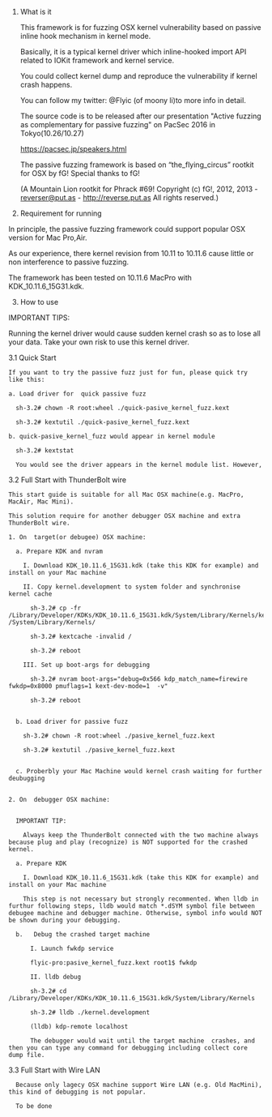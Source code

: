 1. What is it
  
   This framework is for fuzzing OSX kernel vulnerability based on passive inline hook mechanism in kernel mode.

   Basically, it is a typical kernel driver which inline-hooked import API related to IOKit framework and kernel service.

   You could collect kernel dump and reproduce the vulnerability if kernel crash happens.

   You can follow my twitter: @Flyic (of moony li)to more info in detail.

   The source code is to be released after our presentation "Active fuzzing as complementary for passive fuzzing" on PacSec 2016 in Tokyo(10.26/10.27)

   https://pacsec.jp/speakers.html
 
   
   The passive fuzzing framework is based on “the_flying_circus” rootkit for OSX by fG! Special thanks to fG!
 
   (A Mountain Lion rootkit for Phrack #69! Copyright (c) fG!, 2012, 2013 - reverser@put.as - http://reverse.put.as All rights reserved.)

  
2. Requirement for running
  
  In principle, the passive fuzzing framework could support popular OSX version for Mac Pro,Air. 

  As our experience, there kernel revision from 10.11 to 10.11.6 cause little or non interference to passive fuzzing. 

  The framework has been tested on 10.11.6 MacPro with KDK_10.11.6_15G31.kdk.


3. How to use

  IMPORTANT TIPS:

  Running the kernel driver would cause sudden kernel crash so as to lose all your data. Take your own risk to use this kernel driver.

  3.1 Quick Start

    If you want to try the passive fuzz just for fun, please quick try like this:

    a. Load driver for  quick passive fuzz

      sh-3.2# chown -R root:wheel ./quick-pasive_kernel_fuzz.kext

      sh-3.2# kextutil ./quick-pasive_kernel_fuzz.kext

    b. quick-pasive_kernel_fuzz would appear in kernel module

      sh-3.2# kextstat

      You would see the driver appears in the kernel module list. However, 

  3.2 Full Start with ThunderBolt wire

    This start guide is suitable for all Mac OSX machine(e.g. MacPro, MacAir, Mac Mini).

    This solution require for another debugger OSX machine and extra ThunderBolt wire.

    1. On  target(or debugee) OSX machine:

      a. Prepare KDK and nvram 

        I. Download KDK_10.11.6_15G31.kdk (take this KDK for example) and install on your Mac machine

        II. Copy kernel.development to system folder and synchronise kernel cache

          sh-3.2# cp -fr /Library/Developer/KDKs/KDK_10.11.6_15G31.kdk/System/Library/Kernels/kernel.development* /System/Library/Kernels/

          sh-3.2# kextcache -invalid /

          sh-3.2# reboot

        III. Set up boot-args for debugging 

          sh-3.2# nvram boot-args="debug=0x566 kdp_match_name=firewire fwkdp=0x8000 pmuflags=1 kext-dev-mode=1  -v"

          sh-3.2# reboot


      b. Load driver for passive fuzz

        sh-3.2# chown -R root:wheel ./pasive_kernel_fuzz.kext

        sh-3.2# kextutil ./pasive_kernel_fuzz.kext


      c. Proberbly your Mac Machine would kernel crash waiting for further deubugging


    2. On  debugger OSX machine:
    

      IMPORTANT TIP:
        
        Always keep the ThunderBolt connected with the two machine always because plug and play (recognize) is NOT supported for the crashed kernel.

      a. Prepare KDK

        I. Download KDK_10.11.6_15G31.kdk (take this KDK for example) and install on your Mac machine

        This step is not necessary but strongly recommented. When lldb in furthur following steps, lldb would match *.dSYM symbol file between debugee machine and debugger machine. Otherwise, symbol info would NOT be shown during your debugging.

      b.   Debug the crashed target machine

          I. Launch fwkdp service

          flyic-pro:pasive_kernel_fuzz.kext root1$ fwkdp

          II. lldb debug

          sh-3.2# cd /Library/Developer/KDKs/KDK_10.11.6_15G31.kdk/System/Library/Kernels

          sh-3.2# lldb ./kernel.development

          (lldb) kdp-remote localhost

          The debugger would wait until the target machine  crashes, and then you can type any command for debugging including collect core dump file.



  3.3 Full Start with Wire LAN

      Because only lagecy OSX machine support Wire LAN (e.g. Old MacMini), this kind of debugging is not popular.

      To be done
   